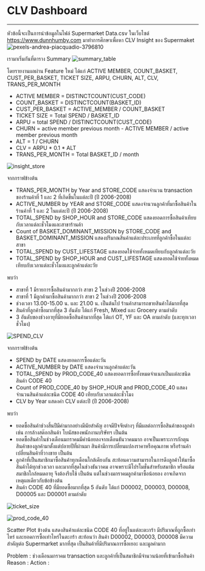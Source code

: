 # CLV Dashboard
----------------------------------------------------------------------
หัวข้อนี้จะเป็นการนำข้อมูลในไฟล์ Supermarket Data.csv ในเว็บไซต์ https://www.dunnhumby.com มาทำการศึกษาเพื่อหา CLV Insight ของ Supermaket
![pexels-andrea-piacquadio-3796810](https://user-images.githubusercontent.com/82756975/146158076-097c84bf-f46e-4c95-8b80-335dd058d6ca.jpg)

เรามาเริ่มกันที่ตาราง Summary
![summary_table](https://user-images.githubusercontent.com/82756975/146159343-2ba8ac79-e441-44ee-acf8-264301ec9543.jpg)

โดยรายงานผลผ่าน Feature ใหม่ ได้แก่ ACTIVE MEMBER, COUNT_BASKET, CUST_PER_BASKET, TICKET SIZE, ARPU, CHURN, ALT, CLV, TRANS_PER_MONTH

- ACTIVE MEMBER = DISTINCTCOUNT(CUST_CODE)
- COUNT_BASKET = DISTINCTCOUNT(BASKET_ID)
- CUST_PER_BASKET = ACTIVE_MEMBER / COUNT_BASKET
- TICKET SIZE = Total SPEND / BASKET_ID
- ARPU = total SPEND / DISTINCTCOUNT(CUST_CODE)
- CHURN = active member previous month - ACTIVE MEMBER / active member previous month
- ALT = 1 / CHURN
- CLV = ARPU * 0.1 * ALT
- TRANS_PER_MONTH = Total BASKET_ID / month

![insight_store](https://user-images.githubusercontent.com/82756975/146161339-add5db3c-810d-4478-b5ee-3e9d3d39074c.jpg)

จากกราฟข้างต้น
- TRANS_PER_MONTH by Year and STORE_CODE แสดงจำนวน transaction ของร้านค้าที่ 1 และ 2 ที่เกิดขึ้นในแต่ละปี (ปี 2006-2008)
- ACTIVE_NUMBER by YEAR and STORE_CODE แสดงจำนวนลูกค้าที่มาซื้อสินค้าในร้านค้าที่ 1 และ 2 ในแต่ละปี (ปี 2006-2008)
- TOTAL_SPEND by SHOP_HOUR and STORE_CODE แสดงยอดการซื้อสินค้าเทียบกับเวลาแต่ละชั่วโมงและสาขาร้านค้า
- Count of BASKET_DOMINANT_MISSION by STORE_CODE and BASKET_DOMINANT_MISSION แสดงปริมาณสินค้าแต่ละประเภทที่ลูกค้าซื้อในแต่ละสาขา
- TOTAL_SPEND by CUST_LIFESTAGE แสดงยอดใช้จ่ายทั้งหมดเทียบกับลูกค้าแต่ละวัย
- TOTAL_SPEND by SHOP_HOUR and CUST_LIFESTAGE แสดงยอดใช้จ่ายทั้งหมดเทียบกับเวลาแต่ละชั่วโมงและลูกค้าแต่ละวัย

พบว่า
- สาขาที่ 1 มีรายการซื้อสินค้ามากกว่า สาขา 2 ในช่วงปี 2006-2008
- สาขาที่ 1 มีลูกค้ามาซื้อสินค้ามากกว่า สาขา 2 ในช่วงปี 2006-2008
- ช่วงเวลา 13.00-15.00 น. และ 21.00 น. เป็นต้นไป ร้านค้าสามารถขายสินค้าได้มากที่สุด
- สินค้าที่ลูกค้าซื้อมากที่สุด 3 อันดับ ได้แก่ Fresh, Mixed และ Grocery ตามลำดับ
- 3 อันดับของช่วงอายุที่มียอดซื้อสินค้ามากที่สุด ได้แก่ OT, YF และ OA ตามลำดับ (และทุกเวลาชั่วโมง)

![SPEND_CLV](https://user-images.githubusercontent.com/82756975/146161378-9ce2b6b5-188f-4e34-bb19-ce957a4e171a.jpg)

จากกราฟข้างต้น
- SPEND by DATE แสดงยอดการซื้อแต่ละวัน
- ACTIVE_NUMBER by DATE แสดงจำนวนลูกค้าแต่ละวัน
- TOTAL_SPEND by PROD_CODE_40 แสดงยอดการซื้อทั้งหมดจำแนกเป็นแต่ละชนิดสินค้า CODE 40
- Count of PROD_CODE_40 by SHOP_HOUR and PROD_CODE_40 แสดงจำนวนสินค้าแต่ละชนิด CODE 40 เทียบกับเวลาแต่ละชั่วโมง
- CLV by Year แสดงค่า CLV แต่ละปี (ปี 2006-2008)

พบว่า
- ยอดซื้อสินค้าช่วงสิ้นปีมีค่ามากอย่างมีนัยสำคัญ อาจมีปัจจัยต่างๆ ที่มีผลต่อการซื้อสินค้าของลูกค้า เช่น การล้างสต๊อกสินค้า โบนัสของพนักงานบริษัทฯ เป็นต้น
- ยอดซื้อสินค้าในช่วงเดือนมกราคมมีค่าน้อยลงจากเดือนธันวาคมมาก อาจเป็นเพราะการกักตุนสินค้าของลูกค้ามาตั้งแต่ปลายปีที่ผ่านมา สินค้ามีการเปลี่ยนแปลงราคาหรือคุณภาพ หรือร้านค้าเปลี่ยนสินค้าที่วางขาย เป็นต้น
- ลูกค้าที่เป็นสมาชิกมาซื้อสินค้าทุกเดือนใกล้เคียงกัน สะท้อนความสามารถในการดึงลูกค้าให้มาซื้อสินค้าได้ทุกช่วงเวลา และมากที่สุดในช่วงธันวาคม อาจเพราะมีโปรโมชั่นสำหรับสมาชิก หรือแต้มสมาชิกใกล้หมดอายุ จึงต้องรีบใช้ เป็นต้น แต่ในช่วงมกราคมลูกค้ามาซื้อน้อยลง อาจเกิดจากเหตุผลเดียวกับข้อข้างต้น
- สินค้า CODE 40 ที่มียอดซื้อมากที่สุด 5 อันดับ ได้แก่ D00002, D00003, D00008, D00005 และ D00001 ตามลำดับ

![ticket_size](https://user-images.githubusercontent.com/82756975/146161389-7412e040-0348-44d2-b6f6-d21def144fa8.jpg)


![prod_code_40](https://user-images.githubusercontent.com/82756975/146161401-5f12aa37-72da-4845-882a-50966cb2135b.jpg)

Scatter Plot ข้างต้น แสดงสินค้าแต่ละชนิด CODE 40 ที่อยู่ในแต่ละตะกร้า มีปริมาณที่ถูกซื้อเท่าไหร่ และยอดการซื้อเท่าไหร่ในตะกร้า สะท้อนว่า สินค้า D00002, D00003, D00008 มีความสำคัญต่อ Supermarket มากที่สุด เป็นสินค้าที่มีปริมาณการซื้อเยอะ และมูลค่ามาก

Problem : ช่วงเดือนมกราคม transaction และลูกค้าที่เป็นสมาชิกมีจำนวนน้อยที่เข้ามาซื้อสินค้า
Reason : 
Action : 
